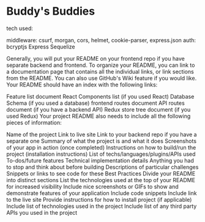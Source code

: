 # Buddy's Buddies

 tech used: 
 
 middleware: csurf, morgan, cors, helmet, cookie-parser, express.json
 auth: bcryptjs
 Express
 Sequelize
 
Generally, you will put your README on your frontend repo if you have separate backend and frontend. To organize your README, you can link to a documentation page that contains all the individual links, or link sections from the README. You can also use GitHub's Wiki feature if you would like. Your README should have an index with the following links:

Feature list document
React Components list (if you used React)
Database Schema (if you used a database)
frontend routes document
API routes document (if you have a backend API)
Redux store tree document (if you used Redux)
Your project README also needs to include all the following pieces of information:

Name of the project
Link to live site
Link to your backend repo if you have a separate one
Summary of what the project is and what it does
Screenshots of your app in action (once completed)
Instructions on how to build/run the project (installation instructions)
List of techs/languages/plugins/APIs used
To-dos/future features
Technical implementation details
Anything you had to stop and think about before building
Descriptions of particular challenges
Snippets or links to see code for these
Best Practices
Divide your README into distinct sections
List the technologies used at the top of your README for increased visibility
Include nice screenshots or GIFs to show and demonstrate features of your application
Include code snippets
Include link to the live site
Provide instructions for how to install project (if applicable)
Include list of technologies used in the project
Include list of any third party APIs you used in the project
